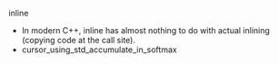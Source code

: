 

inline
- In modern C++, inline has almost nothing to do with actual inlining (copying code at the call site).
- cursor_using_std_accumulate_in_softmax